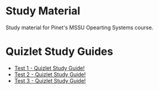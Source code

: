 # Study Material
Study material for Pinet's MSSU Opearting Systems course.
<h1> Quizlet Study Guides </h1>
<ul>
  <li><a href="https://quizlet.com/277634735/operating-systems-test-1-flash-cards/"> Test 1 - Quizlet Study Guide!</a> </li>
  <li><a href="https://quizlet.com/330429838/operating-systems-test-2-flash-cards/"> Test 2 - Quizlet Study Guide!</a> </li>
  <li><a href="https://quizlet.com/341436146/operating-systems-test-3-flash-cards/"> Test 3 - Quizlet Study Guide! </a> </li>
</ul>

